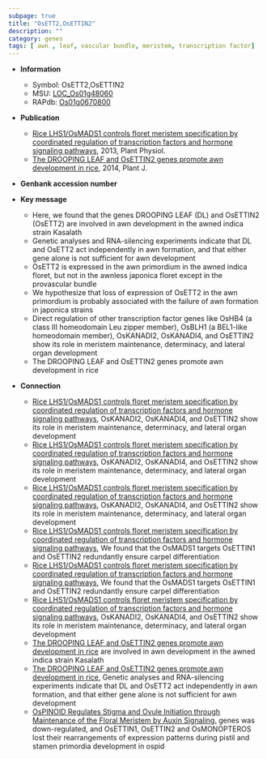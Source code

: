 ```yaml
---
subpage: true
title: "OsETT2,OsETTIN2"
description: ""
category: genes
tags: [ awn , leaf, vascular bundle, meristem, transcription factor]
---
```


* **Information**  
    + Symbol: OsETT2,OsETTIN2  
    + MSU: [LOC_Os01g48060](http://rice.plantbiology.msu.edu/cgi-bin/ORF_infopage.cgi?orf=LOC_Os01g48060)  
    + RAPdb: [Os01g0670800](http://rapdb.dna.affrc.go.jp/viewer/gbrowse_details/irgsp1?name=Os01g0670800)  

* **Publication**  
    + [Rice LHS1/OsMADS1 controls floret meristem specification by coordinated regulation of transcription factors and hormone signaling pathways](http://www.ncbi.nlm.nih.gov/pubmed?term=Rice+LHS1/OsMADS1+controls+floret+meristem+specification+by+coordinated+regulation+of+transcription+factors+and+hormone+signaling+pathways%5BTitle%5D), 2013, Plant Physiol.
    + [The DROOPING LEAF and OsETTIN2 genes promote awn development in rice](http://www.ncbi.nlm.nih.gov/pubmed?term=The+DROOPING+LEAF+and+OsETTIN2+genes+promote+awn+development+in+rice%5BTitle%5D), 2014, Plant J.

* **Genbank accession number**  

* **Key message**  
    + Here, we found that the genes DROOPING LEAF (DL) and OsETTIN2 (OsETT2) are involved in awn development in the awned indica strain Kasalath
    + Genetic analyses and RNA-silencing experiments indicate that DL and OsETT2 act independently in awn formation, and that either gene alone is not sufficient for awn development
    + OsETT2 is expressed in the awn primordium in the awned indica floret, but not in the awnless japonica floret except in the provascular bundle
    + We hypothesize that loss of expression of OsETT2 in the awn primordium is probably associated with the failure of awn formation in japonica strains
    + Direct regulation of other transcription factor genes like OsHB4 (a class III homeodomain Leu zipper member), OsBLH1 (a BEL1-like homeodomain member), OsKANADI2, OsKANADI4, and OsETTIN2 show its role in meristem maintenance, determinacy, and lateral organ development
    + The DROOPING LEAF and OsETTIN2 genes promote awn development in rice

* **Connection**  
    + [Rice LHS1/OsMADS1 controls floret meristem specification by coordinated regulation of transcription factors and hormone signaling pathways](a+BEL1-like+homeodomain+member), OsKANADI2, OsKANADI4, and OsETTIN2 show its role in meristem maintenance, determinacy, and lateral organ development
    + [Rice LHS1/OsMADS1 controls floret meristem specification by coordinated regulation of transcription factors and hormone signaling pathways](a+BEL1-like+homeodomain+member), OsKANADI2, OsKANADI4, and OsETTIN2 show its role in meristem maintenance, determinacy, and lateral organ development
    + [Rice LHS1/OsMADS1 controls floret meristem specification by coordinated regulation of transcription factors and hormone signaling pathways](a+BEL1-like+homeodomain+member), OsKANADI2, OsKANADI4, and OsETTIN2 show its role in meristem maintenance, determinacy, and lateral organ development
    + [Rice LHS1/OsMADS1 controls floret meristem specification by coordinated regulation of transcription factors and hormone signaling pathways](http://www.ncbi.nlm.nih.gov/pubmed?term=Rice+LHS1/OsMADS1+controls+floret+meristem+specification+by+coordinated+regulation+of+transcription+factors+and+hormone+signaling+pathways%5BTitle%5D), We found that the OsMADS1 targets OsETTIN1 and OsETTIN2 redundantly ensure carpel differentiation
    + [Rice LHS1/OsMADS1 controls floret meristem specification by coordinated regulation of transcription factors and hormone signaling pathways](http://www.ncbi.nlm.nih.gov/pubmed?term=Rice+LHS1/OsMADS1+controls+floret+meristem+specification+by+coordinated+regulation+of+transcription+factors+and+hormone+signaling+pathways%5BTitle%5D), We found that the OsMADS1 targets OsETTIN1 and OsETTIN2 redundantly ensure carpel differentiation
    + [Rice LHS1/OsMADS1 controls floret meristem specification by coordinated regulation of transcription factors and hormone signaling pathways](a+BEL1-like+homeodomain+member), OsKANADI2, OsKANADI4, and OsETTIN2 show its role in meristem maintenance, determinacy, and lateral organ development
    + [The DROOPING LEAF and OsETTIN2 genes promote awn development in rice](OsETT2) are involved in awn development in the awned indica strain Kasalath
    + [The DROOPING LEAF and OsETTIN2 genes promote awn development in rice](http://www.ncbi.nlm.nih.gov/pubmed?term=The+DROOPING+LEAF+and+OsETTIN2+genes+promote+awn+development+in+rice%5BTitle%5D), Genetic analyses and RNA-silencing experiments indicate that DL and OsETT2 act independently in awn formation, and that either gene alone is not sufficient for awn development
    + [OsPINOID Regulates Stigma and Ovule Initiation through Maintenance of the Floral Meristem by Auxin Signaling.](ARF) genes was down-regulated, and OsETTIN1, OsETTIN2 and OsMONOPTEROS lost their rearrangements of expression patterns during pistil and stamen primordia development in ospid



